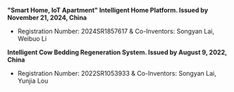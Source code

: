 <strong>"Smart Home, IoT Apartment" Intelligent Home Platform. Issued by November 21, 2024, China</strong>

- Registration Number: 2024SR1857617 & Co-Inventors: Songyan Lai, Weibuo Li

<strong>Intelligent Cow Bedding Regeneration System. Issued by August 9, 2022, China</strong>

- Registration Number: 2022SR1053933 & Co-Inventors: Songyan Lai, Yunjia Lou
